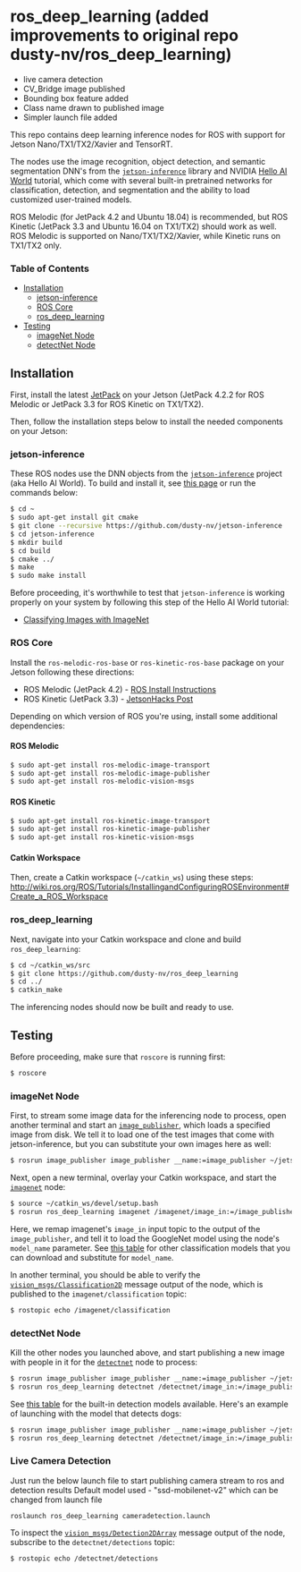 # ros_deep_learning (added improvements to original repo dusty-nv/ros_deep_learning)
- live camera detection
- CV_Bridge image published
- Bounding box feature added
- Class name drawn to published image
- Simpler launch file added


This repo contains deep learning inference nodes for ROS with support for Jetson Nano/TX1/TX2/Xavier and TensorRT.

The nodes use the image recognition, object detection, and semantic segmentation DNN's from the [`jetson-inference`](https://github.com/dusty-nv/jetson-inference) library and NVIDIA [Hello AI World](https://developer.nvidia.com/embedded/twodaystoademo) tutorial, which come with several built-in pretrained networks for classification, detection, and segmentation and the ability to load customized user-trained models.

ROS Melodic (for JetPack 4.2 and Ubuntu 18.04) is recommended, but ROS Kinetic (JetPack 3.3 and Ubuntu 16.04 on TX1/TX2) should work as well.  ROS Melodic is supported on Nano/TX1/TX2/Xavier, while Kinetic runs on TX1/TX2 only.

### Table of Contents

* [Installation](#installation)
	* [jetson-inference](#jetson-inference)
	* [ROS Core](#ros-core)
	* [ros_deep_learning](#ros_deep_learning-1)
* [Testing](#testing)
	* [imageNet Node](#imagenet-node)
	* [detectNet Node](#detectnet-node)

## Installation

First, install the latest [JetPack](https://developer.nvidia.com/embedded/jetpack) on your Jetson (JetPack 4.2.2 for ROS Melodic or JetPack 3.3 for ROS Kinetic on TX1/TX2).

Then, follow the installation steps below to install the needed components on your Jetson:

### jetson-inference

These ROS nodes use the DNN objects from the [`jetson-inference`](https://github.com/dusty-nv/jetson-inference) project (aka Hello AI World).  To build and install it, see [this page](https://github.com/dusty-nv/jetson-inference/blob/master/docs/building-repo-2.md) or run the commands below:

```bash
$ cd ~
$ sudo apt-get install git cmake
$ git clone --recursive https://github.com/dusty-nv/jetson-inference
$ cd jetson-inference
$ mkdir build
$ cd build
$ cmake ../
$ make
$ sudo make install
```
Before proceeding, it's worthwhile to test that `jetson-inference` is working properly on your system by following this step of the Hello AI World tutorial:
* [Classifying Images with ImageNet](https://github.com/dusty-nv/jetson-inference/blob/master/docs/imagenet-console-2.md)

### ROS Core

Install the `ros-melodic-ros-base` or `ros-kinetic-ros-base` package on your Jetson following these directions:

* ROS Melodic (JetPack 4.2) - [ROS Install Instructions](http://wiki.ros.org/melodic/Installation/Ubuntu)
* ROS Kinetic (JetPack 3.3) - [JetsonHacks Post](https://www.jetsonhacks.com/2018/04/27/robot-operating-system-ros-on-nvidia-jetson-tx-development-kits/)

Depending on which version of ROS you're using, install some additional dependencies:

#### ROS Melodic
```bash
$ sudo apt-get install ros-melodic-image-transport
$ sudo apt-get install ros-melodic-image-publisher
$ sudo apt-get install ros-melodic-vision-msgs
```

#### ROS Kinetic
```bash
$ sudo apt-get install ros-kinetic-image-transport
$ sudo apt-get install ros-kinetic-image-publisher
$ sudo apt-get install ros-kinetic-vision-msgs
```

#### Catkin Workspace

Then, create a Catkin workspace (`~/catkin_ws`) using these steps:  
http://wiki.ros.org/ROS/Tutorials/InstallingandConfiguringROSEnvironment#Create_a_ROS_Workspace


### ros_deep_learning

Next, navigate into your Catkin workspace and clone and build `ros_deep_learning`:

```bash
$ cd ~/catkin_ws/src
$ git clone https://github.com/dusty-nv/ros_deep_learning
$ cd ../
$ catkin_make
```

The inferencing nodes should now be built and ready to use.

## Testing

Before proceeding, make sure that `roscore` is running first:

```bash
$ roscore
```

### imageNet Node

First, to stream some image data for the inferencing node to process, open another terminal and start an [`image_publisher`](http://wiki.ros.org/image_publisher), which loads a specified image from disk.  We tell it to load one of the test images that come with jetson-inference, but you can substitute your own images here as well:

```bash
$ rosrun image_publisher image_publisher __name:=image_publisher ~/jetson-inference/data/images/orange_0.jpg
```

Next, open a new terminal, overlay your Catkin workspace, and start the [`imagenet`](src/node_imagenet.cpp) node:

```bash
$ source ~/catkin_ws/devel/setup.bash
$ rosrun ros_deep_learning imagenet /imagenet/image_in:=/image_publisher/image_raw _model_name:=googlenet
```
Here, we remap imagenet's `image_in` input topic to the output of the `image_publisher`, and tell it to load the GoogleNet model using the node's `model_name` parameter.  See [this table](https://github.com/dusty-nv/jetson-inference/blob/master/docs/imagenet-console-2.md#downloading-other-classification-models) for other classification models that you can download and substitute for `model_name`.

In another terminal, you should be able to verify the [`vision_msgs/Classification2D`](http://docs.ros.org/melodic/api/vision_msgs/html/msg/Classification2D.html) message output of the node, which is published to the `imagenet/classification` topic:

```bash
$ rostopic echo /imagenet/classification
```

### detectNet Node

Kill the other nodes you launched above, and start publishing a new image with people in it for the [`detectnet`](src/node_detectnet.cpp) node to process:

```bash
$ rosrun image_publisher image_publisher __name:=image_publisher ~/jetson-inference/data/images/peds-004.jpg 
$ rosrun ros_deep_learning detectnet /detectnet/image_in:=/image_publisher/image_raw _model_name:=pednet
```

See [this table](https://github.com/dusty-nv/jetson-inference/blob/master/docs/detectnet-console-2.md#pre-trained-detection-models-available) for the built-in detection models available.  Here's an example of launching with the model that detects dogs:

```bash
$ rosrun image_publisher image_publisher __name:=image_publisher ~/jetson-inference/data/images/dog_0.jpg
$ rosrun ros_deep_learning detectnet /detectnet/image_in:=/image_publisher/image_raw _model_name:=coco-dog
```
### Live Camera Detection
Just run the below launch file to start publishing camera stream to ros and detection results 
Default model used - "ssd-mobilenet-v2" which can be changed from launch file
```
roslaunch ros_deep_learning cameradetection.launch
```

To inspect the [`vision_msgs/Detection2DArray`](http://docs.ros.org/melodic/api/vision_msgs/html/msg/Detection2DArray.html) message output of the node, subscribe to the `detectnet/detections` topic:

```bash
$ rostopic echo /detectnet/detections
```


